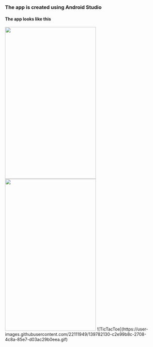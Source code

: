 ### The app is created using Android Studio 
#### The app looks like this
<img src="https://user-images.githubusercontent.com/22111949/120105305-0179e700-c176-11eb-8ca6-4ea6e01ca7b2.jpeg" height="500" width="300">
<img src="https://user-images.githubusercontent.com/22111949/120105311-05a60480-c176-11eb-85fd-817611bc79c0.jpeg" height="500" width="300">
![TicTacToe](https://user-images.githubusercontent.com/22111949/139782130-c2e99b8c-2708-4c8a-85e7-d03ac29b0eea.gif)


